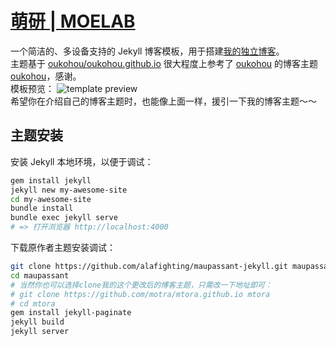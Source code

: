 [萌研 | MOELAB](http://moelab.net/)
=================================

一个简洁的、多设备支持的 Jekyll 博客模板，用于搭建[我的独立博客](http://moelab.net/)。  
主题基于 [oukohou/oukohou.github.io](https://github.com/oukohou/oukohou.github.io.git) 
很大程度上参考了 [oukohou](https://github.com/oukohou) 的博客主题 [oukohou](https://github.com/oukohou)，感谢。  
模板预览：
![template preview](https://camo.githubusercontent.com/74fd2ccea00a682742515ce1d3725283c3385721/687474703a2f2f6f6f6f2e306f302e6f6f6f2f323031352f31302f32342f353632623562653132313737652e6a7067)  
希望你在介绍自己的博客主题时，也能像上面一样，援引一下我的博客主题～～  


## 主题安装

安装 Jekyll 本地环境，以便于调试：

```bash
gem install jekyll
jekyll new my-awesome-site
cd my-awesome-site
bundle install
bundle exec jekyll serve
# => 打开浏览器 http://localhost:4000
```

下载原作者主题安装调试：

```bash
git clone https://github.com/alafighting/maupassant-jekyll.git maupassant
cd maupassant
# 当然你也可以选择clone我的这个更改后的博客主题，只需改一下地址即可：
# git clone https://github.com/motra/mtora.github.io mtora
# cd mtora
gem install jekyll-paginate
jekyll build
jekyll server
```

